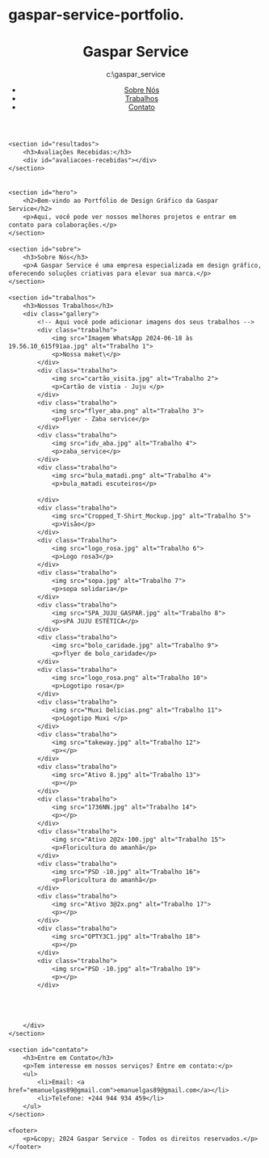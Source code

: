# gaspar-service-portfolio.
<!DOCTYPE html>
<html lang="pt">
<head>
    <meta charset="UTF-8">
    <meta name="viewport" content="width=device-width, initial-scale=1.0">
    <title>Gaspar Service - Portfólio</title>
    <link rel="stylesheet" href="style.css">

</head>
<body>
    <header>
        <div class="logo">
            <h1>Gaspar Service</h1>
        </div>
        <nav>c:\gaspar_service
            <ul>
                <li><a href="#sobre">Sobre Nós</a></li>
                <li><a href="#trabalhos">Trabalhos</a></li>
                <li><a href="#contato">Contato</a></li>
            </ul>
        </nav>
    </header>
   
    
    <section id="resultados">
        <h3>Avaliações Recebidas:</h3>
        <div id="avaliacoes-recebidas"></div>
    </section>
    

    <section id="hero">
        <h2>Bem-vindo ao Portfólio de Design Gráfico da Gaspar Service</h2>
        <p>Aqui, você pode ver nossos melhores projetos e entrar em contato para colaborações.</p>
    </section>

    <section id="sobre">
        <h3>Sobre Nós</h3>
        <p>A Gaspar Service é uma empresa especializada em design gráfico, oferecendo soluções criativas para elevar sua marca.</p>
    </section>

    <section id="trabalhos">
        <h3>Nossos Trabalhos</h3>
        <div class="gallery">
            <!-- Aqui você pode adicionar imagens dos seus trabalhos -->
            <div class="trabalho">
                <img src="Imagem WhatsApp 2024-06-18 às 19.56.10_615f91aa.jpg" alt="Trabalho 1">
                <p>Nossa maket\</p>
            </div>
            <div class="trabalho">
                <img src="cartão_visita.jpg" alt="Trabalho 2">
                <p>Cartão de vistia - Juju </p>
            </div>
            <div class="trabalho">
                <img src="flyer_aba.png" alt="Trabalho 3">
                <p>Flyer - Zaba service</p>
            </div>
            <div class="trabalho">
                <img src="idv_aba.jpg" alt="Trabalho 4">
                <p>zaba_service</p>
            </div>
            <div class="trabalho">
                <img src="bula_matadi.png" alt="Trabalho 4">
                <p>bula_matadi escuteiros</p>
            
            </div>
            <div class="trabalho">
                <img src="Cropped_T-Shirt_Mockup.jpg" alt="Trabalho 5">
                <p>Visão</p>
            </div>     
            <div class="Trabalho">
                <img src="logo_rosa.jpg" alt="Trabalho 6">
                <p>Logo rosa3</p>
            </div>   
            <div class="trabalho">
                <img src="sopa.jpg" alt="Trabalho 7">
                <p>sopa solidaria</p>
            </div>
            <div class="trabalho">
                <img src="SPA_JUJU_GASPAR.jpg" alt="Trabalho 8">
                <p>sPA JUJU ESTÉTICA</p>
            </div>
            <div class="trabalho">
                <img src="bolo_caridade.jpg" alt="Trabalho 9">
                <p>flyer de bolo_caridade</p>
            </div>
            <div class="trabalho">
                <img src="logo_rosa.png" alt="Trabalho 10">
                <p>Logotipo rosa</p>
            </div>
            <div class="trabalho">
                <img src="Muxi Delicias.png" alt="Trabalho 11">
                <p>Logotipo Muxi </p>
            </div>
            <div class="trabalho">
                <img src="takeway.jpg" alt="Trabalho 12">
                <p></p>
            </div>
            <div class="trabalho">
                <img src="Ativo 8.jpg" alt="Trabalho 13">
                <p></p>
            </div>
            <div class="trabalho">
                <img src="1736NN.jpg" alt="Trabalho 14">
                <p></p>
            </div>
            <div class="trabalho">
                <img src="Ativo 2@2x-100.jpg" alt="Trabalho 15">
                <p>Floricultura do amanhã</p>
            </div>
            <div class="trabalho">
                <img src="PSD -10.jpg" alt="Trabalho 16">
                <p>Floricultura do amanhã</p>
            </div>
            <div class="trabalho">
                <img src="Ativo 3@2x.png" alt="Trabalho 17">
                <p></p>
            </div>
            <div class="trabalho">
                <img src="OPTY3C1.jpg" alt="Trabalho 18">
                <p></p>
            </div>
            <div class="trabalho">
                <img src="PSD -10.jpg" alt="Trabalho 19">
                <p></p>
            </div>

            
            
        
        </div>
    </section>

    <section id="contato">
        <h3>Entre em Contato</h3>
        <p>Tem interesse em nossos serviços? Entre em contato:</p>
        <ul>
            <li>Email: <a href="emanuelgas89@gmail.com">emanuelgas89@gmail.com</a></li>
            <li>Telefone: +244 944 934 459</li>
        </ul>
    </section>

    <footer>
        <p>&copy; 2024 Gaspar Service - Todos os direitos reservados.</p>
    </footer>
</body>
</html>

